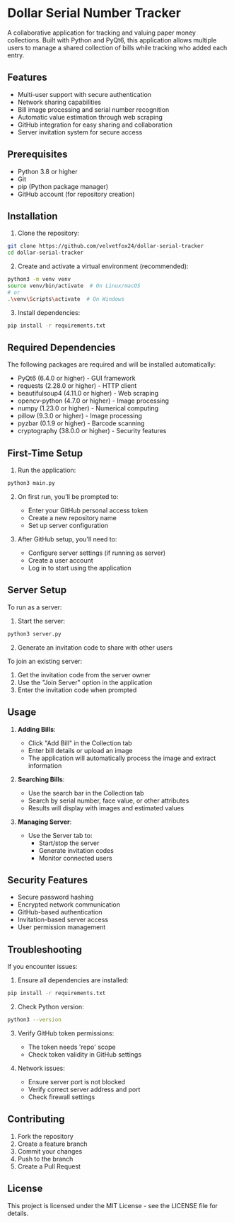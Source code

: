 # Dollar Serial Number Tracker

A collaborative application for tracking and valuing paper money collections. Built with Python and PyQt6, this application allows multiple users to manage a shared collection of bills while tracking who added each entry.

## Features

- Multi-user support with secure authentication
- Network sharing capabilities
- Bill image processing and serial number recognition
- Automatic value estimation through web scraping
- GitHub integration for easy sharing and collaboration
- Server invitation system for secure access

## Prerequisites

- Python 3.8 or higher
- Git
- pip (Python package manager)
- GitHub account (for repository creation)

## Installation

1. Clone the repository:
```bash
git clone https://github.com/velvetfox24/dollar-serial-tracker
cd dollar-serial-tracker
```

2. Create and activate a virtual environment (recommended):
```bash
python3 -m venv venv
source venv/bin/activate  # On Linux/macOS
# or
.\venv\Scripts\activate  # On Windows
```

3. Install dependencies:
```bash
pip install -r requirements.txt
```

## Required Dependencies

The following packages are required and will be installed automatically:

- PyQt6 (6.4.0 or higher) - GUI framework
- requests (2.28.0 or higher) - HTTP client
- beautifulsoup4 (4.11.0 or higher) - Web scraping
- opencv-python (4.7.0 or higher) - Image processing
- numpy (1.23.0 or higher) - Numerical computing
- pillow (9.3.0 or higher) - Image processing
- pyzbar (0.1.9 or higher) - Barcode scanning
- cryptography (38.0.0 or higher) - Security features

## First-Time Setup

1. Run the application:
```bash
python3 main.py
```

2. On first run, you'll be prompted to:
   - Enter your GitHub personal access token
   - Create a new repository name
   - Set up server configuration

3. After GitHub setup, you'll need to:
   - Configure server settings (if running as server)
   - Create a user account
   - Log in to start using the application

## Server Setup

To run as a server:

1. Start the server:
```bash
python3 server.py
```

2. Generate an invitation code to share with other users

To join an existing server:

1. Get the invitation code from the server owner
2. Use the "Join Server" option in the application
3. Enter the invitation code when prompted

## Usage

1. **Adding Bills**:
   - Click "Add Bill" in the Collection tab
   - Enter bill details or upload an image
   - The application will automatically process the image and extract information

2. **Searching Bills**:
   - Use the search bar in the Collection tab
   - Search by serial number, face value, or other attributes
   - Results will display with images and estimated values

3. **Managing Server**:
   - Use the Server tab to:
     - Start/stop the server
     - Generate invitation codes
     - Monitor connected users

## Security Features

- Secure password hashing
- Encrypted network communication
- GitHub-based authentication
- Invitation-based server access
- User permission management

## Troubleshooting

If you encounter issues:

1. Ensure all dependencies are installed:
```bash
pip install -r requirements.txt
```

2. Check Python version:
```bash
python3 --version
```

3. Verify GitHub token permissions:
   - The token needs 'repo' scope
   - Check token validity in GitHub settings

4. Network issues:
   - Ensure server port is not blocked
   - Verify correct server address and port
   - Check firewall settings

## Contributing

1. Fork the repository
2. Create a feature branch
3. Commit your changes
4. Push to the branch
5. Create a Pull Request

## License

This project is licensed under the MIT License - see the LICENSE file for details. 